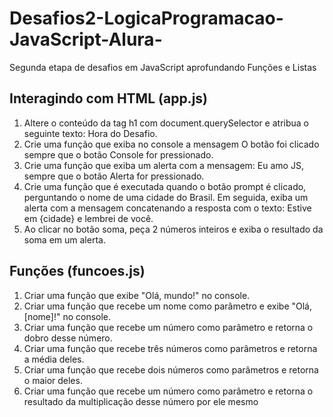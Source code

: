 # Desafios2-LogicaProgramacao-JavaScript-Alura-
Segunda etapa de desafios em JavaScript aprofundando Funções e Listas

## Interagindo com HTML (app.js)
1. Altere o conteúdo da tag h1 com document.querySelector e atribua o seguinte texto: Hora do Desafio.
2. Crie uma função que exiba no console a mensagem O botão foi clicado sempre que o botão Console for pressionado.
3. Crie uma função que exiba um alerta com a mensagem: Eu amo JS, sempre que o botão Alerta for pressionado.
4. Crie uma função que é executada quando o botão prompt é clicado, perguntando o nome de uma cidade do Brasil. Em seguida, exiba um alerta com a mensagem concatenando a resposta com o texto: Estive em {cidade} e lembrei de você.
5. Ao clicar no botão soma, peça 2 números inteiros e exiba o resultado da soma em um alerta.

## Funções (funcoes.js)
1. Criar uma função que exibe "Olá, mundo!" no console.
2. Criar uma função que recebe um nome como parâmetro e exibe "Olá, [nome]!" no console.
3. Criar uma função que recebe um número como parâmetro e retorna o dobro desse número.
4. Criar uma função que recebe três números como parâmetros e retorna a média deles.
5. Criar uma função que recebe dois números como parâmetros e retorna o maior deles.
6. Criar uma função que recebe um número como parâmetro e retorna o resultado da multiplicação desse número por ele mesmo







